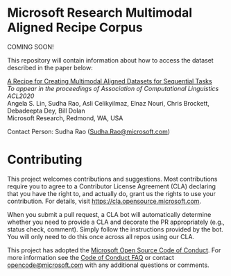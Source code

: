 # Microsoft Research Multimodal Aligned Recipe Corpus

COMING SOON!

This repository will contain information about how to access the dataset described in the paper below:

<a href="https://arxiv.org/pdf/2005.09606.pdf">A Recipe for Creating Multimodal Aligned Datasets for Sequential Tasks</a><br/>
<i>To appear in the proceedings of Association of Computational Linguistics ACL2020 </i><br/>
Angela S. Lin, Sudha Rao, Asli Celikyilmaz, Elnaz Nouri, Chris Brockett, Debadeepta Dey, Bill Dolan <br/>
Microsoft Research, Redmond, WA, USA <br/>

Contact Person: Sudha Rao (Sudha.Rao@microsoft.com)

# Contributing

This project welcomes contributions and suggestions.  Most contributions require you to agree to a
Contributor License Agreement (CLA) declaring that you have the right to, and actually do, grant us
the rights to use your contribution. For details, visit https://cla.opensource.microsoft.com.

When you submit a pull request, a CLA bot will automatically determine whether you need to provide
a CLA and decorate the PR appropriately (e.g., status check, comment). Simply follow the instructions
provided by the bot. You will only need to do this once across all repos using our CLA.

This project has adopted the [Microsoft Open Source Code of Conduct](https://opensource.microsoft.com/codeofconduct/).
For more information see the [Code of Conduct FAQ](https://opensource.microsoft.com/codeofconduct/faq/) or
contact [opencode@microsoft.com](mailto:opencode@microsoft.com) with any additional questions or comments.
